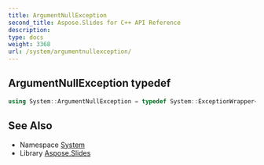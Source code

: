 ```yaml
---
title: ArgumentNullException
second_title: Aspose.Slides for C++ API Reference
description: 
type: docs
weight: 3368
url: /system/argumentnullexception/
---
```

## ArgumentNullException typedef




```cpp
using System::ArgumentNullException = typedef System::ExceptionWrapper<Details_ArgumentNullException >
```

## See Also

* Namespace [System](../)
* Library [Aspose.Slides](../../)